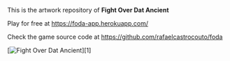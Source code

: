 This is the artwork repository of **Fight Over Dat Ancient**

Play for free at https://foda-app.herokuapp.com/

Check the game source code at https://github.com/rafaelcastrocouto/foda

[![Fight Over Dat Ancient](http://rafaelcastrocouto.github.io/foda/client/img/banner.jpg)][1]
